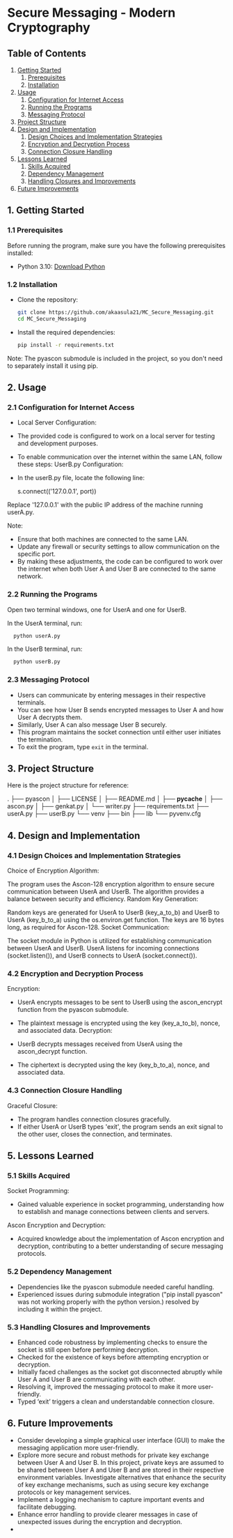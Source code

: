 # Secure Messaging - Modern Cryptography

## Table of Contents

1. [Getting Started](#getting-started)
   1. [Prerequisites](#prerequisites)
   2. [Installation](#installation)
2. [Usage](#usage)
   1. [Configuration for Internet Access](#configuration-for-internet-access)
   2. [Running the Programs](#running-the-programs)
   3. [Messaging Protocol](#messaging-protocol)
3. [Project Structure](#project-structure)
4. [Design and Implementation](#design-and-implementation)
   1. [Design Choices and Implementation Strategies](#design-choices-and-implementation-strategies)
   2. [Encryption and Decryption Process](#encryption-and-decryption-process)
   3. [Connection Closure Handling](#connection-closure-handling)
5. [Lessons Learned](#lessons-learned)
   1. [Skills Acquired](#skills-acquired)
   2. [Dependency Management](#dependency-management)
   3. [Handling Closures and Improvements](#handling-closures-and-improvements)
6. [Future Improvements](#future-improvements)

## 1. Getting Started

### 1.1 Prerequisites

Before running the program, make sure you have the following prerequisites installed:

- Python 3.10: [Download Python](https://www.python.org/downloads/)

### 1.2 Installation

- Clone the repository:

  ```bash
  git clone https://github.com/akaasula21/MC_Secure_Messaging.git
  cd MC_Secure_Messaging
- Install the required dependencies:
  
  ```bash
  pip install -r requirements.txt
Note: The pyascon submodule is included in the project, so you don't need to separately install it using pip.

## 2. Usage

### 2.1 Configuration for Internet Access

- Local Server Configuration:

- The provided code is configured to work on a local server for testing and development purposes.
- To enable communication over the internet within the same LAN, follow these steps:
  UserB.py Configuration:

- In the userB.py file, locate the following line:

  s.connect(('127.0.0.1', port))

Replace '127.0.0.1' with the public IP address of the machine running userA.py.

Note:

- Ensure that both machines are connected to the same LAN.
- Update any firewall or security settings to allow communication on the specific port.
- By making these adjustments, the code can be configured to work over the internet when both User A and User B are connected to the same network.
  
### 2.2 Running the Programs
Open two terminal windows, one for UserA and one for UserB.

In the UserA terminal, run:

```bash
  python userA.py
```

In the UserB terminal, run:

```bash
  python userB.py
```

### 2.3 Messaging Protocol

- Users can communicate by entering messages in their respective terminals.
- You can see how User B sends encrypted messages to User A and how User A decrypts them.
- Similarly, User A can also message User B securely.
- This program maintains the socket connection until either user initiates the termination.
- To exit the program, type `exit` in the terminal.

## 3. Project Structure
Here is the project structure for reference:

.
├── pyascon
│   ├── LICENSE
│   ├── README.md
│   ├── __pycache__
│   ├── ascon.py
│   ├── genkat.py
│   └── writer.py
├── requirements.txt
├── userA.py
├── userB.py
└── venv
    ├── bin
    ├── lib
    └── pyvenv.cfg


## 4. Design and Implementation

### 4.1 Design Choices and Implementation Strategies
Choice of Encryption Algorithm:

The program uses the Ascon-128 encryption algorithm to ensure secure communication between UserA and UserB.
The algorithm provides a balance between security and efficiency.
Random Key Generation:

Random keys are generated for UserA to UserB (key_a_to_b) and UserB to UserA (key_b_to_a) using the os.environ.get function.
The keys are 16 bytes long, as required for Ascon-128.
Socket Communication:

The socket module in Python is utilized for establishing communication between UserA and UserB.
UserA listens for incoming connections (socket.listen()), and UserB connects to UserA (socket.connect()).

### 4.2 Encryption and Decryption Process

Encryption:

- UserA encrypts messages to be sent to UserB using the ascon_encrypt function from the pyascon submodule.
- The plaintext message is encrypted using the key (key_a_to_b), nonce, and associated data.
Decryption:

- UserB decrypts messages received from UserA using the ascon_decrypt function.
- The ciphertext is decrypted using the key (key_b_to_a), nonce, and associated data.

### 4.3 Connection Closure Handling

Graceful Closure:
- The program handles connection closures gracefully.
- If either UserA or UserB types 'exit', the program sends an exit signal to the other user, closes the connection, and terminates.

## 5. Lessons Learned

### 5.1 Skills Acquired

Socket Programming:
- Gained valuable experience in socket programming, understanding how to establish and manage connections between clients and servers.

Ascon Encryption and Decryption:
- Acquired knowledge about the implementation of Ascon encryption and decryption, contributing to a better understanding of secure messaging protocols.

### 5.2 Dependency Management

- Dependencies like the pyascon submodule needed careful handling.
- Experienced issues during submodule integration ("pip install pyascon" was not working properly with the python version.) resolved by including it within the project.

### 5.3 Handling Closures and Improvements

- Enhanced code robustness by implementing checks to ensure the socket is still open before performing decryption.
- Checked for the existence of keys before attempting encryption or decryption.
- Initially faced challenges as the socket got disconnected abruptly while User A and User B are communicating with each other.
- Resolving it, improved the messaging protocol to make it more user-friendly.
- Typed ‘exit’ triggers a clean and understandable connection closure.

## 6. Future Improvements

- Consider developing a simple graphical user interface (GUI) to make the messaging application more user-friendly.
- Explore more secure and robust methods for private key exchange between User A and User B. In this project, private keys are assumed to be shared between User A and User B and are stored in their respective environment variables. Investigate alternatives that enhance the security of key exchange mechanisms, such as using secure key exchange protocols or key management services.
- Implement a logging mechanism to capture important events and facilitate debugging.
- Enhance error handling to provide clearer messages in case of unexpected issues during the encryption and decryption.
- 

